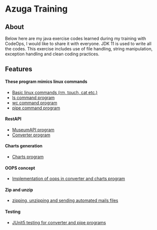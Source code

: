 
# Azuga Training

## About

Below here are my java exercise codes learned during my training with CodeOps, 
I would like to share it with everyone. JDK 11 is used to write all the codes.
This exercise includes use of file handling, string manipulation, exception handling and clean coding practices.

## Features
 #### These program mimics linux commands
- [Basic linux commands (rm, touch, cat etc.)](https://github.com/kartik-wanjari/javatraining/tree/dev/weekone)
- [ls command program](https://github.com/kartik-wanjari/javatraining/tree/dev/weekone)
- [wc command program](https://github.com/kartik-wanjari/javatraining/tree/dev/weekone)
- [pipe command program](https://github.com/kartik-wanjari/javatraining/tree/dev/weekone)

#### RestAPI
- [MuseumAPI program](https://github.com/kartik-wanjari/javatraining/tree/dev/restfulapi)
- [Converter program](https://github.com/kartik-wanjari/javatraining/tree/dev/restfulapi)

#### Charts generation
- [Charts program](https://github.com/kartik-wanjari/javatraining/tree/dev/charts)

#### OOPS concept
- [Implementation of oops in converter and charts program](https://github.com/kartik-wanjari/javatraining/tree/dev/oopsimpl)

#### Zip and unzip
- [zipping, unzipping and sending automated mails files](https://github.com/kartik-wanjari/javatraining/tree/dev/zipper)

#### Testing
- [JUnit5 testing for converter and pipe programs](https://github.com/kartik-wanjari/javatraining/tree/dev/test)

